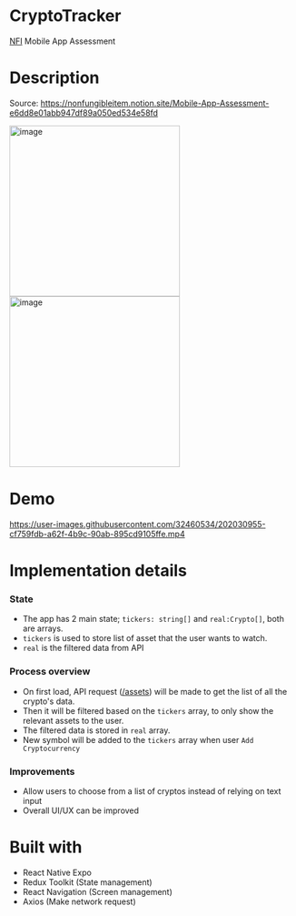 # CryptoTracker
[NFI](https://nfi.io/) Mobile App Assessment

# Description
Source: https://nonfungibleitem.notion.site/Mobile-App-Assessment-e6dd8e01abb947df89a050ed534e58fd

<img width="300" alt="image" src="https://user-images.githubusercontent.com/32460534/202030756-af3417df-52f1-4abb-8e1d-ae9bd6821104.png">
<img width="300" alt="image" src="https://user-images.githubusercontent.com/32460534/202030786-1621e6a7-9d0f-446d-a8b6-52608ac34d59.png">

# Demo

https://user-images.githubusercontent.com/32460534/202030955-cf759fdb-a62f-4b9c-90ab-895cd9105ffe.mp4

# Implementation details
### State
- The app has 2 main state; `tickers: string[]` and `real:Crypto[]`, both are arrays.
- `tickers` is used to store list of asset that the user wants to watch. 
- `real` is the filtered data from API

### Process overview
- On first load, API request ([/assets](https://data.messari.io/api/v1/assets)) will be made to get the list of all the crypto's data.
- Then it will be filtered based on the `tickers` array, to only show the relevant assets to the user.
- The filtered data is stored in `real` array.
- New symbol will be added to the `tickers` array when user `Add Cryptocurrency`

### Improvements 
- Allow users to choose from a list of cryptos instead of relying on text input
- Overall UI/UX can be improved

# Built with
- React Native Expo
- Redux Toolkit (State management)
- React Navigation (Screen management)
- Axios (Make network request)
